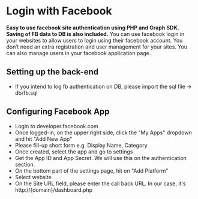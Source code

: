 # Login with Facebook

**Easy to use facebook site authentication using PHP and Graph SDK. Saving of FB data to DB is also included.**
You can use facebook login in your websites to allow users to login using their facebook account. You don’t need an extra registration and user management for your sites. You can also manage users in your facebook application page. 

## Setting up the back-end

 - If you intend to log fb authentication on DB, please import the sql file -> db/fb.sql

## Configuring Facebook App

 - Login to developer.facebook.com
 - Once logged-in, on the upper right side, click the "My Apps" dropdown and hit "Add New App"
 - Please fill-up short form e.g. Display Name, Category
 - Once created, select the app and go to settings
 - Get the App ID and App Secret. We will use this on the authentication section.
 - On the bottom part of the settings page, hit on "Add Platform"
 - Select website
 - On the Site URL field, please enter the call back URL. In our case, it's http://{domain}/dashboard.php